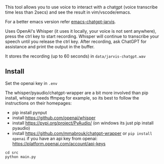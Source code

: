 
This tool allows you to use voice to interact with a chatgpt (voice transcribe time less than 2secs) and see the result in vim/vscode/emacs.

For a better emacs version refer [emacs-chatgpt-jarvis](https://github.com/jackdoe/emacs-chatgpt-jarvis).

Uses OpenAI's Whisper (it uses it locally, your voice is not sent anywhere), press the ctrl key to start recording. Whisper will continue to transcribe your speech until you release the ctrl key. After recording, ask ChatGPT for assistance and print the output in the buffer.

It stores the recording (up to 60 seconds) in `data/jarvis-chatgpt.wav`



## Install

Set the openai key in `.env`

The whisper/pyaudio/chatgpt-wrapper are a bit more involved than pip install, whisper needs ffmpeg for example, so its best to follow the instructions on their homepages:

* pip install pynput
* install https://github.com/openai/whisper
* install https://pypi.org/project/PyAudio/ (on windows its just pip install pyaudio)
* install https://github.com/mmabrouk/chatgpt-wrapper or `pip install openai` if you have an api key from openai: https://platform.openai.com/account/api-keys


```
cd src
python main.py
```